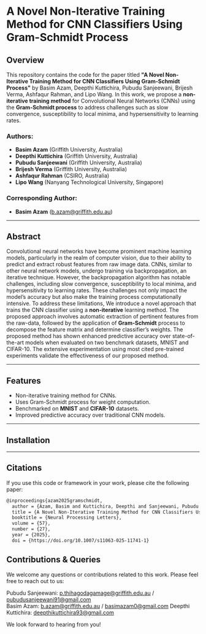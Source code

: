 # A Novel Non-Iterative Training Method for CNN Classifiers Using Gram-Schmidt Process

## Overview

This repository contains the code for the paper titled **"A Novel Non-Iterative Training Method for CNN Classifiers Using Gram-Schmidt Process"** by Basim Azam, Deepthi Kuttichira, Pubudu Sanjeewani, Brijesh Verma, Ashfaqur Rahman, and Lipo Wang. In this work, we propose a **non-iterative training method** for Convolutional Neural Networks (CNNs) using the **Gram-Schmidt process** to address challenges such as slow convergence, susceptibility to local minima, and hypersensitivity to learning rates.

### Authors:
- **Basim Azam** (Griffith University, Australia)
- **Deepthi Kuttichira** (Griffith University, Australia)
- **Pubudu Sanjeewani** (Griffith University, Australia)
- **Brijesh Verma** (Griffith University, Australia)
- **Ashfaqur Rahman** (CSIRO, Australia)
- **Lipo Wang** (Nanyang Technological University, Singapore)

### Corresponding Author:
- **Basim Azam** (b.azam@griffith.edu.au)

---

## Abstract

Convolutional neural networks have become prominent machine learning models, particularly in the realm of computer vision, due to their ability to predict and extract robust features from raw image data. CNNs, similar to other neural network models, undergo training via backpropagation, an iterative technique. However, the backpropagation algorithm has notable challenges, including slow convergence, susceptibility to local minima, and hypersensitivity to learning rates. These challenges not only impact the model’s accuracy but also make the training process computationally intensive. To address these limitations, We introduce a novel approach that trains the CNN classifier using a **non-iterative** learning method. The proposed approach involves automatic extraction of pertinent features from the raw-data, followed by the application of **Gram-Schmidt** process to decompose the feature matrix and determine classifier’s weights. The proposed method has shown enhanced predictive accuracy over state-of-the-art models when evaluated on two benchmark datasets, MNIST and CIFAR-10. The
extensive experimentation using most cited pre-trained experiments validate the effectiveness of our proposed method.

---

## Features

- Non-iterative training method for CNNs.
- Uses Gram-Schmidt process for weight computation.
- Benchmarked on **MNIST** and **CIFAR-10** datasets.
- Improved predictive accuracy over traditional CNN models.

---

## Installation

---

## Citations

If you use this code or framework in your work, please cite the following paper:

```bash
@inproceedings{azam2025gramschmidt,
  author = {Azam, Basim and Kuttichira, Deepthi and Sanjeewani, Pubudu and Verma, Brijesh and Rahman, Ashfaqur and Wang, Lipo},
  title = {A Novel Non-Iterative Training Method for CNN Classifiers Using Gram-Schmidt Process},
  booktitle = {Neural Processing Letters},
  volume = {57},
  number = {27},
  year = {2025},
  doi = {https://doi.org/10.1007/s11063-025-11741-1}
```

## Contributions & Queries

We welcome any questions or contributions related to this work. Please feel free to reach out to us:

Pubudu Sanjeewani: p.thihagodagamage@griffith.edu.au / pubudusanjeewani91@gmail.com<br>
Basim Azam: b.azam@griffith.edu.au / basimazam0@gmail.com
Deepthi Kuttichira: deepthikuttichira93@gmail.com

We look forward to hearing from you!
